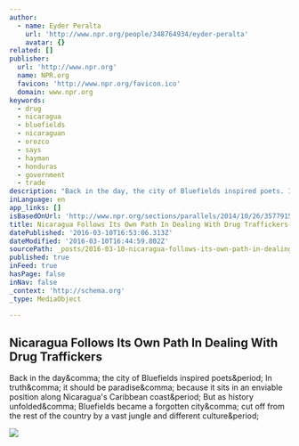 ```yaml
---
author:
  - name: Eyder Peralta
    url: 'http://www.npr.org/people/348764934/eyder-peralta'
    avatar: {}
related: []
publisher:
  url: 'http://www.npr.org'
  name: NPR.org
  favicon: 'http://www.npr.org/favicon.ico'
  domain: www.npr.org
keywords:
  - drug
  - nicaragua
  - bluefields
  - nicaraguan
  - orozco
  - says
  - hayman
  - honduras
  - government
  - trade
description: "Back in the day, the city of Bluefields inspired poets. In truth, it should be paradise, because it sits in an enviable position along Nicaragua's Caribbean coast. But as history unfolded, Bluefields became a forgotten city, cut off from the rest of the country by a vast jungle and different culture."
inLanguage: en
app_links: []
isBasedOnUrl: 'http://www.npr.org/sections/parallels/2014/10/26/357791551/nicaragua-follows-its-own-path-in-dealing-with-drug-traffickers'
title: Nicaragua Follows Its Own Path In Dealing With Drug Traffickers
datePublished: '2016-03-10T16:53:06.313Z'
dateModified: '2016-03-10T16:44:59.802Z'
sourcePath: _posts/2016-03-10-nicaragua-follows-its-own-path-in-dealing-with-drug-traffick.md
published: true
inFeed: true
hasPage: false
inNav: false
_context: 'http://schema.org'
_type: MediaObject

---
```

<article style=""><h1>Nicaragua Follows Its Own Path In Dealing With Drug Traffickers</h1><p>Back in the day&amp;comma; the city of Bluefields inspired poets&amp;period; In truth&amp;comma; it should be paradise&amp;comma; because it sits in an enviable position along Nicaragua's Caribbean coast&amp;period; But as history unfolded&amp;comma; Bluefields became a forgotten city&amp;comma; cut off from the rest of the country by a vast jungle and different culture&amp;period;</p><img src="https://media.npr.org/assets/img/2014/10/24/nicaragua2_wide-5341111b80fcd40282f374140ef421012b9bc6b8.jpg?s=1400" /></article>